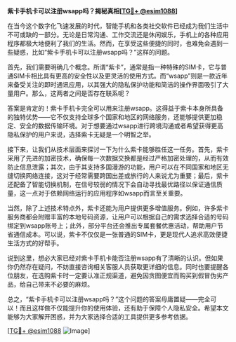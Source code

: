 **紫卡手机卡可以注册wsapp吗？揭秘真相[[TG💪+ @esim1088](https://t.me/s/esim1088)]**

在当今这个数字化飞速发展的时代，智能手机和各类社交软件已经成为我们生活中不可或缺的一部分。无论是日常沟通、工作交流还是休闲娱乐，手机上的各种应用程序都极大地便利了我们的生活。然而，在享受这些便捷的同时，也难免会遇到一些疑惑，比如“紫卡手机卡可以注册wsapp吗？”这样的问题。

首先，我们需要明确几个概念。所谓“紫卡”，通常是指一种特殊的SIM卡，它与普通SIM卡相比具有更高的安全性以及更灵活的使用方式。而“wsapp”则是一款近年来备受关注的即时通讯应用，以其强大的隐私保护功能和简洁的操作界面吸引了大量用户。那么，这两者之间是否存在联系呢？

答案是肯定的！紫卡手机卡完全可以用来注册wsapp。这得益于紫卡本身所具备的独特优势——它不仅支持全球多个国家和地区的网络服务，还能够提供更加稳定、安全的数据传输环境。对于想要通过wsapp进行跨境沟通或者希望获得更高隐私保护的用户来说，选择紫卡无疑是一个明智之举。

接下来，让我们从技术层面来探讨一下为什么紫卡能够胜任这一任务。首先，紫卡采用了先进的加密技术，确保每一次数据交换都是经过严格加密处理的，从而有效防止信息泄露；其次，由于其支持多国漫游的功能，用户可以在不同国家和地区无缝切换网络连接，这对于经常需要跨国出差或旅行的人来说尤为重要；最后，紫卡还配备了智能切换机制，在信号较弱的情况下会自动寻找最优路径以保证通信质量，这一点对于依赖网络运行的应用程序如wsapp而言至关重要。

当然，除了上述技术特点外，紫卡还能为用户提供更多增值服务。例如，许多紫卡服务商都会附赠丰富的本地号码资源，让用户可以根据自己的需求选择合适的号码绑定到wsapp账号上；此外，部分平台还会推出专属套餐优惠活动，帮助用户节省通信成本。可以说，紫卡不仅仅是一张普通的SIM卡，更是现代人追求高效便捷生活方式的好帮手。

说到这里，想必大家已经对紫卡手机卡能否注册wsapp有了清晰的认识。但如果你仍然存在疑问，不妨直接咨询相关客服人员获取更详细的信息。同时也要提醒各位朋友，在选购紫卡时一定要认准正规渠道，避免因贪图便宜而购买到假冒伪劣产品，给自己带来不必要的麻烦。

总之，“紫卡手机卡可以注册wsapp吗？”这个问题的答案毋庸置疑——完全可以！而且这样做不仅能提升你的使用体验，还有助于保障个人隐私安全。希望本文能够为大家解开困惑，并为大家选择合适的工具提供更多参考依据。

[[TG💪+ @esim1088](https://t.me/s/esim1088) ![Image](https://i.postimg.cc/4NQfJmqS/Snipaste-2025-05-13-00-14-12.png)]
